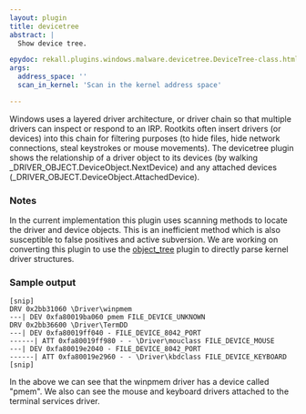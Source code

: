 ```yaml
---
layout: plugin
title: devicetree
abstract: |
  Show device tree.

epydoc: rekall.plugins.windows.malware.devicetree.DeviceTree-class.html
args:
  address_space: ''
  scan_in_kernel: 'Scan in the kernel address space'

---
```



Windows uses a layered driver architecture, or driver chain so that multiple
drivers can inspect or respond to an IRP. Rootkits often insert drivers (or
devices) into this chain for filtering purposes (to hide files, hide network
connections, steal keystrokes or mouse movements). The devicetree plugin shows
the relationship of a driver object to its devices (by walking
_DRIVER_OBJECT.DeviceObject.NextDevice) and any attached devices
(_DRIVER_OBJECT.DeviceObject.AttachedDevice).


### Notes

In the current implementation this plugin uses scanning methods to locate the
driver and device objects. This is an inefficient method which is also
susceptible to false positives and active subversion. We are working on
converting this plugin to use the [object_tree](ObjectTree.html) plugin to
directly parse kernel driver structures.

### Sample output

```
[snip]
DRV 0x2bb31060 \Driver\winpmem
---| DEV 0xfa80019ba060 pmem FILE_DEVICE_UNKNOWN
DRV 0x2bb36600 \Driver\TermDD
---| DEV 0xfa80019ff040 - FILE_DEVICE_8042_PORT
------| ATT 0xfa80019ff980 - - \Driver\mouclass FILE_DEVICE_MOUSE
---| DEV 0xfa80019e2040 - FILE_DEVICE_8042_PORT
------| ATT 0xfa80019e2960 - - \Driver\kbdclass FILE_DEVICE_KEYBOARD
[snip]
```

In the above we can see that the winpmem driver has a device called "pmem". We
also can see the mouse and keyboard drivers attached to the terminal services
driver.
